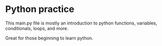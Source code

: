 # Python practice

This main.py file is mostly an introduction to python functions, variables, conditionals, loops, and more.

Great for those beginning to learn python.
